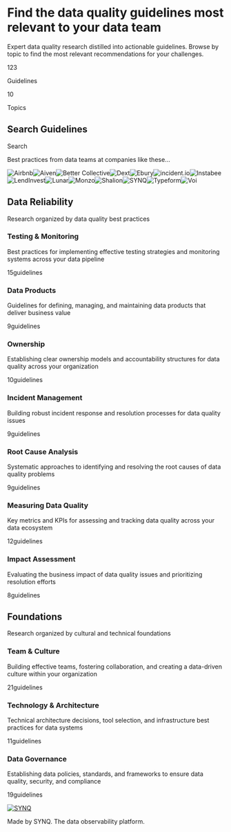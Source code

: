 # Find the data quality guidelines most relevant to your data team

Expert data quality research distilled into actionable guidelines. Browse by topic to find the most relevant recommendations for your challenges.

123

Guidelines

10

Topics

## Search Guidelines

Search

Best practices from data teams at companies like these...

![Airbnb](https://www.dataqualityguides.com/images/logos/airbnb.png)![Aiven](https://www.dataqualityguides.com/images/logos/aiven.png)![Better Collective](https://www.dataqualityguides.com/images/logos/better_collective.png)![Dext](https://www.dataqualityguides.com/images/logos/dext.png)![Ebury](https://www.dataqualityguides.com/images/logos/ebury.webp)![incident.io](https://www.dataqualityguides.com/images/logos/incidentio.png)![Instabee](https://www.dataqualityguides.com/images/logos/instabee.svg)![LendInvest](https://www.dataqualityguides.com/images/logos/lendinvest.webp)![Lunar](https://www.dataqualityguides.com/images/logos/lunar.png)![Monzo](https://www.dataqualityguides.com/images/logos/monzo.svg)![Shalion](https://www.dataqualityguides.com/images/logos/shalion.webp)![SYNQ](https://www.dataqualityguides.com/images/logos/synq.png)![Typeform](https://www.dataqualityguides.com/images/logos/typeform.svg)![Voi](https://www.dataqualityguides.com/images/logos/voi.png)

## Data Reliability

Research organized by data quality best practices

### Testing & Monitoring

Best practices for implementing effective testing strategies and monitoring systems across your data pipeline

15guidelines

### Data Products

Guidelines for defining, managing, and maintaining data products that deliver business value

9guidelines

### Ownership

Establishing clear ownership models and accountability structures for data quality across your organization

10guidelines

### Incident Management

Building robust incident response and resolution processes for data quality issues

9guidelines

### Root Cause Analysis

Systematic approaches to identifying and resolving the root causes of data quality problems

9guidelines

### Measuring Data Quality

Key metrics and KPIs for assessing and tracking data quality across your data ecosystem

12guidelines

### Impact Assessment

Evaluating the business impact of data quality issues and prioritizing resolution efforts

8guidelines

## Foundations

Research organized by cultural and technical foundations

### Team & Culture

Building effective teams, fostering collaboration, and creating a data-driven culture within your organization

21guidelines

### Technology & Architecture

Technical architecture decisions, tool selection, and infrastructure best practices for data systems

11guidelines

### Data Governance

Establishing data policies, standards, and frameworks to ensure data quality, security, and compliance

19guidelines

[![SYNQ](https://www.dataqualityguides.com/images/logos/synq.png)](https://synq.io/)

Made by SYNQ. The data observability platform.
